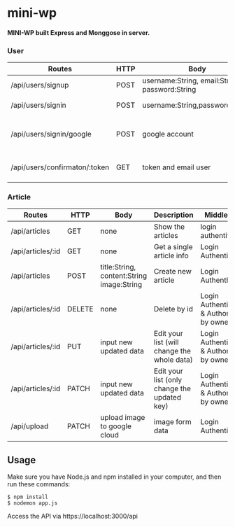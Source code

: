 # mini-wp

#### MINI-WP built Express and Monggose in server.

### User

Routes | HTTP | Body | Description
------ | ---- | ---- | -----------
/api/users/signup | POST | username:String, email:String, password:String | Register new user
/api/users/signin | POST | username:String,password:String | Logging in user
/api/users/signin/google | POST | google account | Logging in user with google account
/api/users/confirmaton/:token | GET | token and email user | Confirmation email verification


### Article

Routes | HTTP | Body | Description | Middlewares
------ | ----- | ----- | -------- | ---
/api/articles | GET | none | Show the articles | login authentification
/api/articles/:id | GET | none | Get a single article info | Login Authentication
/api/articles | POST | title:String, content:String image:String| Create new article | Login Authenthication
/api/articles/:id | DELETE | none | Delete by id |  Login Authentication & Authorization by owner only
/api/articles/:id | PUT | input new updated data | Edit your list (will change the whole data) |  Login Authentication & Authorization by owner only
/api/articles/:id | PATCH | input new updated data | Edit your list (only change the updated key) |  Login Authentication & Authorization by owner only
/api/upload | PATCH | upload image to google cloud | image form data |  Login Authentication

## Usage
 Make sure you have Node.js and npm installed in your computer, and then run these commands:
 ```
 $ npm install
 $ nodemon app.js
 ```

 Access the API via https://localhost:3000/api

